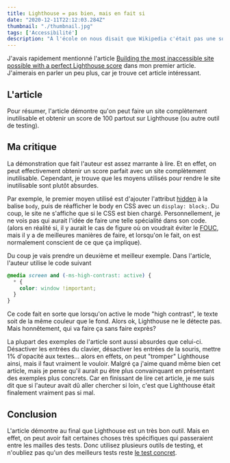 ```yaml
---
title: Lighthouse = pas bien, mais en fait si
date: "2020-12-11T22:12:03.284Z"
thumbnail: "./thumbnail.jpg"
tags: ['Accessibilité']
description: "À l'école on nous disait que Wikipedia c'était pas une source fiable. Aujourd'hui certains disent ça de Lighthouse. Mais alors qu'en est-il?"
---
```


J'avais rapidement mentionné l'article [Building the most inaccessible site possible with a perfect Lighthouse score](https://www.matuzo.at/blog/building-the-most-inaccessible-site-possible-with-a-perfect-lighthouse-score/) dans mon premier article. J'aimerais en parler un peu plus, car je trouve cet article intéressant.

## L'article

Pour résumer, l'article démontre qu'on peut faire un site complètement inutilisable et obtenir un score de 100 partout sur Lighthouse (ou autre outil de testing).

## Ma critique

La démonstration que fait l'auteur est assez marrante à lire. Et en effet, on peut effectivement obtenir un score parfait avec un site complètement inutilisable. Cependant, je trouve que les moyens utilisés pour rendre le site inutilisable sont plutôt absurdes. 

Par exemple, le premier moyen utilisé est d'ajouter l'attribut [hidden](https://developer.mozilla.org/fr/docs/Web/HTML/Attributs_universels/hidden) à la balise `body`, puis de réafficher le body en CSS avec un `display: block;`. Du coup, le site ne s'affiche que si le CSS est bien chargé. Personnellement, je ne vois pas qui aurait l'idée de faire une telle spécialité dans son code. (alors en réalité si, il y aurait le cas de figure où on voudrait éviter le [FOUC](https://fr.wikipedia.org/wiki/FOUC), mais il y a de meilleures manières de faire, et lorsqu'on le fait, on est normalement conscient de ce que ça implique). 

Du coup je vais prendre un deuxième et meilleur exemple. Dans l'article, l'auteur utilise le code suivant

```css
@media screen and (-ms-high-contrast: active) {
  * {
    color: window !important;
  }
}
```

Ce code fait en sorte que lorsqu'on active le mode "high contrast", le texte soit de la même couleur que le fond. Alors ok, Lighthouse ne le détecte pas. Mais honnêtement, qui va faire ça sans faire exprès?

La plupart des exemples de l'article sont aussi absurdes que celui-ci. Désactiver les entrées du clavier, désactiver les entrées de la souris, mettre 1% d'opacité aux textes... alors en effets, on peut "tromper" Lighthouse ainsi, mais il faut vraiment le vouloir. Malgré ça j'aime quand même bien cet article, mais je pense qu'il aurait pu être plus convainquant en présentant des exemples plus concrets. Car en finissant de lire cet article, je me suis dit que si l'auteur avait dû aller chercher si loin, c'est que Lighthouse était finalement vraiment pas si mal.

## Conclusion

L'article démontre au final que Lighthouse est un très bon outil. Mais en effet, on peut avoir fait certaines choses très spécifiques qui passeraient entre les mailles des tests. Donc utilisez plusieurs outils de testing, et n'oubliez pas qu'un des meilleurs tests reste [le test concret](https://golb.ch/screen-readers/).